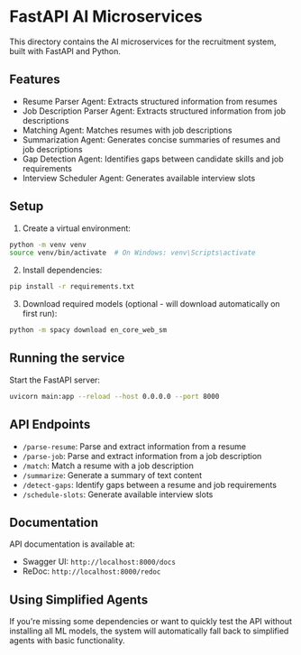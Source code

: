 # FastAPI AI Microservices

This directory contains the AI microservices for the recruitment system, built with FastAPI and Python.

## Features

- Resume Parser Agent: Extracts structured information from resumes
- Job Description Parser Agent: Extracts structured information from job descriptions
- Matching Agent: Matches resumes with job descriptions
- Summarization Agent: Generates concise summaries of resumes and job descriptions
- Gap Detection Agent: Identifies gaps between candidate skills and job requirements
- Interview Scheduler Agent: Generates available interview slots

## Setup

1. Create a virtual environment:

```bash
python -m venv venv
source venv/bin/activate  # On Windows: venv\Scripts\activate
```

2. Install dependencies:

```bash
pip install -r requirements.txt
```

3. Download required models (optional - will download automatically on first run):

```bash
python -m spacy download en_core_web_sm
```

## Running the service

Start the FastAPI server:

```bash
uvicorn main:app --reload --host 0.0.0.0 --port 8000
```

## API Endpoints

- `/parse-resume`: Parse and extract information from a resume
- `/parse-job`: Parse and extract information from a job description
- `/match`: Match a resume with a job description
- `/summarize`: Generate a summary of text content
- `/detect-gaps`: Identify gaps between a resume and job requirements
- `/schedule-slots`: Generate available interview slots

## Documentation

API documentation is available at:

- Swagger UI: `http://localhost:8000/docs`
- ReDoc: `http://localhost:8000/redoc`

## Using Simplified Agents

If you're missing some dependencies or want to quickly test the API without installing all ML models, the system will automatically fall back to simplified agents with basic functionality.
